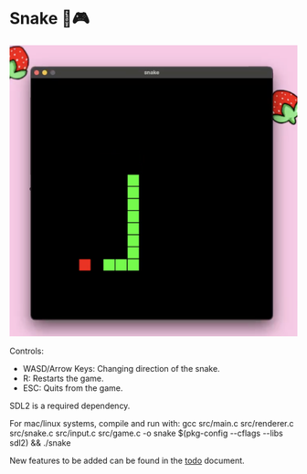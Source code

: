 # Snake :snake::video_game:

![screenshot](/assets/screenshot.png)

Controls:
- WASD/Arrow Keys: Changing direction of the snake.
- R: Restarts the game.
- ESC: Quits from the game.

SDL2 is a required dependency.

For mac/linux systems, compile and run with: gcc src/main.c src/renderer.c src/snake.c src/input.c src/game.c -o snake $(pkg-config --cflags --libs sdl2) && ./snake

New features to be added can be found in the [todo](/docs/todo.md) document.
